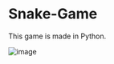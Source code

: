 # Snake-Game
This game is made in Python.

![image](https://user-images.githubusercontent.com/53827729/110887825-023a7400-8311-11eb-99b8-6e18d4b0acb4.png)
